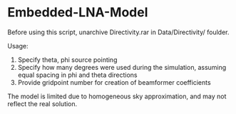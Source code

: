 # Embedded-LNA-Model

Before using this script, unarchive Directivity.rar in Data/Directivity/ foulder.

Usage:
1. Specify theta, phi source pointing
2. Specify how many degrees were used during the simulation, assuming equal spacing in phi and theta directions
3. Provide gridpoint number for creation of beamformer coefficients

The model is limited due to homogeneous sky approximation, and may not reflect the real solution.
